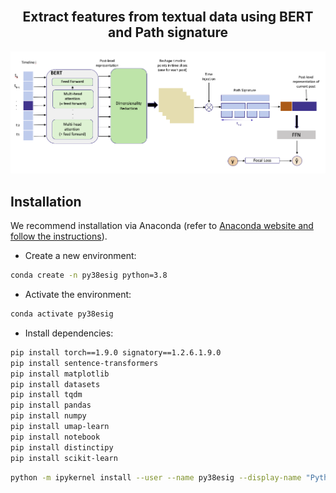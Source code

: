 <div align="center">
    <br>
    <p align="center">
    <h2>Extract features from textual data using BERT and Path signature</h2>
    </p>
</div>


<p align="center">
<img src="./figs/architecture_figure.png" alt="Model architecture">
</p>

## Installation

We recommend installation via Anaconda (refer to [Anaconda website and follow the instructions](https://docs.anaconda.com/anaconda/install/)).

* Create a new environment:

```bash
conda create -n py38esig python=3.8
```

* Activate the environment:

```bash
conda activate py38esig 
```

* Install dependencies:

```bash
pip install torch==1.9.0 signatory==1.2.6.1.9.0
pip install sentence-transformers
pip install matplotlib
pip install datasets
pip install tqdm
pip install pandas
pip install numpy
pip install umap-learn
pip install notebook
pip install distinctipy
pip install scikit-learn
```

```bash
python -m ipykernel install --user --name py38esig --display-name "Python (py38esig)"
```
